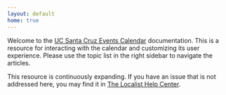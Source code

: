 ```yaml
---
layout: default
home: true
---
```


Welcome to the [UC Santa Cruz Events Calendar](https://calendar.ucsc.edu/) documentation. This is a resource for interacting with the calendar and customizing its user experience. Please use the topic list in the right sidebar to navigate the articles.

This resource is continuously expanding. If you have an issue that is not addressed here, you may find it in [The Localist Help Center](https://help.concept3d.com/hc/en-us/categories/11686644923155-Localist-Events).
